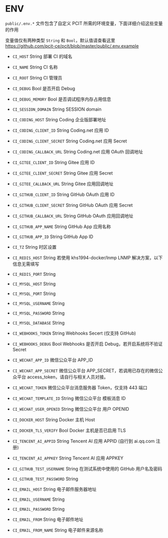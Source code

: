 # ENV

`public/.env.*` 文件包含了自定义 PCIT 所需的环境变量，下面详细介绍这些变量的作用

变量值仅有两种类型 `String` 和 `Bool`，默认值请查看这里 https://github.com/pcit-ce/pcit/blob/master/public/.env.example

* `CI_HOST` String 部署 CI 的域名

* `CI_NAME` String CI 名称

* `CI_ROOT` String CI 管理员

* `CI_DEBUG` Bool 是否开启 Debug
* `CI_DEBUG_MEMORY` Bool 是否调试程序内存占用信息

* `CI_SESSION_DOMAIN` String SESSION domain

* `CI_CODING_HOST` String Coding 企业版部署地址
* `CI_CODING_CLIENT_ID` String Coding.net 应用 ID
* `CI_CODING_CLIENT_SECRET` String Coding.net 应用 Secret
* `CI_CODING_CALLBACK_URL` String Coding.net 应用 OAuth 回调地址

* `CI_GITEE_CLIENT_ID` String Gitee 应用 ID
* `CI_GITEE_CLIENT_SECRET` String Gitee 应用 Secret
* `CI_GITEE_CALLBACK_URL` String Gitee 应用回调地址

* `CI_GITHUB_CLIENT_ID` String GitHub OAuth 应用 ID
* `CI_GITHUB_CLIENT_SECRET` String GitHub OAuth 应用 Secret
* `CI_GITHUB_CALLBACK_URL` String GitHub OAuth 应用回调地址

* `CI_GITHUB_APP_NAME` String GitHub App 应用名称
* `CI_GITHUB_APP_ID` String GitHub App ID

* `CI_TZ` String 时区设置

* `CI_REDIS_HOST` String 若使用 khs1994-docker/lnmp LNMP 解决方案，以下信息无需填写
* `CI_REDIS_PORT` String

* `CI_MYSQL_HOST` String
* `CI_MYSQL_PORT` String
* `CI_MYSQL_USERNAME` String
* `CI_MYSQL_PASSWORD` String
* `CI_MYSQL_DATABASE` String

* `CI_WEBHOOKS_TOKEN` String Webhooks Secert (仅支持 GitHub)
* `CI_WEBHOOKS_DEBUG` Bool Webhooks 是否开启 Debug，若开启系统将不验证 Secret

* `CI_WECHAT_APP_ID` 微信公众平台 APP_ID
* `CI_WECHAT_APP_SECRET` 微信公众平台 APP_SECRET，若调用已存在的微信公众平台 access_token，请自行与相关人员对接。
* `CI_WECHAT_TOKEN` 微信公众平台消息服务器 Token，仅支持 443 端口
* `CI_WECHAT_TEMPLATE_ID` String 微信公众平台 模板消息 ID
* `CI_WECHAT_USER_OPENID` String 微信公众平台 用户 OPENID

* `CI_DOCKER_HOST` String Docker 主机 Host
* `CI_DOCKER_TLS_VERIFY` Bool Docker 主机是否已启用 TLS

* `CI_TENCENT_AI_APPID` String Tencent AI 应用 APPID (自行到 ai.qq.com 注册)
* `CI_TENCENT_AI_APPKEY` String Tencent AI 应用 APPKEY

* `CI_GITHUB_TEST_USERNAME` String 在测试系统中使用的 GitHub 用户名及密码
* `CI_GITHUB_TEST_PASSWORD` String

* `CI_EMAIL_HOST` String 电子邮件服务器地址
* `CI_EMAIL_USERNAME` String
* `CI_EMAIL_PASSWORD` String
* `CI_EMAIL_FROM` String 电子邮件地址
* `CI_EMAIL_FROM_NAME` String 电子邮件来源名称
